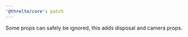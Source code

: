 ```yaml
---
'@threlte/core': patch
---
```


Some props can safely be ignored, this adds disposal and camera props.
